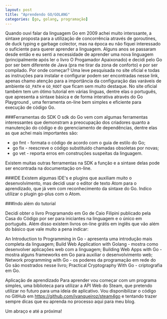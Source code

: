 ```yaml
---
layout: post
title: "Aprendendo GO/GOLANG"
categories: [go, golang, programação]
---
```


Quando ouvi falar da linguagem Go em 2009 achei muito interssante, a sintaxe proposta para a utilização de concorrência através de goroutines, de duck typing e garbage colector, mas na época eu não fiquei interessado o suficiente para querer aprender a linguagem.
Alguns anos se passaram desde então e eu senti a necessidade de aprender uma nova linguagem (principalmente após ler o livro O Progamador Apaixonado) e decidi pelo Go por ser bem diferente de Java (pra me tirar da zona de conforto) e por ser compilado.
Por onde começar?
Uma leve pesquisada no site oficial e todas as instruções para instalar e configurar podem ser encontradas nesse link, apenas chamo atenção para a importância da configuração das varáveis de ambiente ```GO_PATH``` e ```GO_ROOT``` que ficam sem muito destaque.
No site oficial também tem um ótimo tutorial em várias línguas, dentre elas o português, que apresenta a sintaxe básica e de forma interativa através do Go Playground , uma ferramenta on-line bem simples e eficiente para execução de código Go.

###Ferramentas do SDK
O sdk do Go vem com algumas ferramentas interessantes que demonstram a preocupação dos criadores quanto a manutenção do código e do gerenciamento de dependências, dentre elas as que achei mais importantes são:
* go fmt - formata o código de acordo com o guia de estilo do Go;
* go fix - reescreve o código substituido chamadas obsoletas por novas;
* go vet - reporta erros em construções suspeitas da linguagem.

Existem muitas outras ferramentas na SDK a função e a sintaxe delas pode ser encontrada na documentação on-line.

###IDE
Existem algumas IDE's e plugins que auxiliam muito o desenvolvimento, mas decidi usar o editor de texto Atom para o aprendizado, que já vem com reconhecimento da sintaxe do Go. Indico utilizar o plugin go-plus com o Atom.

###Indo além do tutorial

Decidi obter o livro Programando em Go de Caio Filipini publicado pela Casa do Código por ser para iniciantes na linguagem e o único em português. Além disso existem livros on-line grátis em inglês que vão além do básico que vale muito a pena indicar:

An Introduction to Programming in Go - apresenta uma introdução mais completa da linguagem;
   Build Web Application with Golang - mostra como desenvolver aplicações web com a linguagem;
   Building Web Apps with Go - mostra alguns frameworks em Go para auxiliar o desenvolvimento web;
   Network programming with Go - os poderes da programação em rede do Go são mostrados nesse livro;
   Practical Cryptography With Go - criptografia em Go.

Aplicação de aprendizado
Para aprender vou começar com um programa simples, uma biblioteca para utilizar a API Web do Steam, que pretendo utilizar no futuro para uma ideia de aplicativo. Vou disponibilizar o código no GitHub em https://github.com/ivanqueiroz/steam4go e tentando trazer sempre dicas que eu aprenda no processo aqui para meu blog.

Um abraço e até a próxima!
